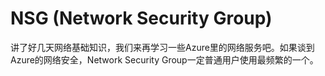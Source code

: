 # NSG (Network Security Group)
讲了好几天网络基础知识，我们来再学习一些Azure里的网络服务吧。如果谈到Azure的网络安全，Network Security Group一定普通用户使用最频繁的一个。
